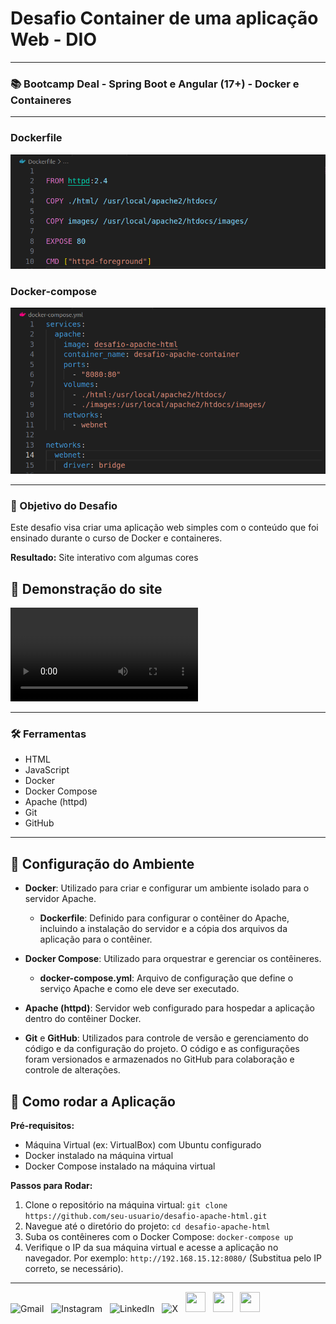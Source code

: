 # Desafio Container de uma aplicação Web - DIO
---
### 📚 Bootcamp Deal - Spring Boot e Angular (17+) - Docker e Containeres

---

### Dockerfile

![Dockerfile](images/dockerfile.png)


### Docker-compose

![Docker-compose](images/docker-compose.png)

---

### 🎯 Objetivo do Desafio

 Este desafio visa criar uma aplicação web simples com o conteúdo que foi ensinado durante o curso de Docker e containeres.


**Resultado:** Site interativo com algumas cores

## 🎥 Demonstração do site

![Demonstração](images/cores.mp4)

---

### 🛠️ Ferramentas

- HTML
- JavaScript
- Docker
- Docker Compose
- Apache (httpd)
- Git
- GitHub

---

## 🚀 Configuração do Ambiente

- **Docker**: Utilizado para criar e configurar um ambiente isolado para o servidor Apache.
  - **Dockerfile**: Definido para configurar o contêiner do Apache, incluindo a instalação do servidor e a cópia dos arquivos da aplicação para o contêiner.

- **Docker Compose**: Utilizado para orquestrar e gerenciar os contêineres.
  - **docker-compose.yml**: Arquivo de configuração que define o serviço Apache e como ele deve ser executado.

- **Apache (httpd)**: Servidor web configurado para hospedar a aplicação dentro do contêiner Docker.

- **Git** e **GitHub**: Utilizados para controle de versão e gerenciamento do código e da configuração do projeto. O código e as configurações foram versionados e armazenados no GitHub para colaboração e controle de alterações.


## 📒 Como rodar a Aplicação

**Pré-requisitos:**
- Máquina Virtual (ex: VirtualBox) com Ubuntu configurado
- Docker instalado na máquina virtual
- Docker Compose instalado na máquina virtual

**Passos para Rodar:**

1. Clone o repositório na máquina virtual: `git clone https://github.com/seu-usuario/desafio-apache-html.git`
2. Navegue até o diretório do projeto: `cd desafio-apache-html`
3. Suba os contêineres com o Docker Compose: `docker-compose up`
4. Verifique o IP da sua máquina virtual e acesse a aplicação no navegador. Por exemplo: `http://192.168.15.12:8080/` (Substitua pelo IP correto, se necessário).


---

<div>
  <a href="mailto:alexandre.lorena@gmail.com" style="text-decoration: none;">
    <img src="https://cdn.simpleicons.org/gmail" alt="Gmail" width="32" height="32"></a>&nbsp;&nbsp;
  <a href="https://www.instagram.com/alexandre_lorena/" style="text-decoration: none;">
    <img src="https://cdn.simpleicons.org/instagram" alt="Instagram" width="32" height="32"></a>&nbsp;&nbsp; 
<a href="https://www.linkedin.com/in/alexandreluizlorena/" style="text-decoration: none;">
    <img src="https://cdn.simpleicons.org/linkedin" alt="LinkedIn" width="32" height="32"></a>&nbsp;&nbsp;
  <a href="https://twitter.com/alefaith" style="text-decoration: none;">
    <img src="https://cdn.simpleicons.org/x" alt="X" width="32" height="32"></a>&nbsp;&nbsp;
  <a href="https://www.youtube.com/@alefaith2008/featured" style="text-decoration: none;">
    <img src="https://cdn.simpleicons.org/youtube" width="32" height="32"></a>&nbsp;&nbsp;
  <a href="https://steamcommunity.com/id/alexandrelorena/" style="text-decoration: none;">
    <img src="https://cdn.simpleicons.org/steam/gray" width="32" height="32"></a>&nbsp;&nbsp;
  <a href="https://discord.com/channels/alelorena" style="text-decoration: none;">
    <img src="https://cdn.simpleicons.org/discord" width="32" height="32"></a>
</div>
